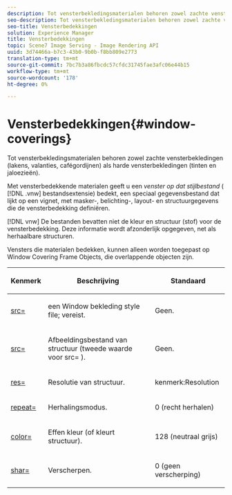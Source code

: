 ```yaml
---
description: Tot vensterbekledingsmaterialen behoren zowel zachte vensterbekledingen (lakens, valanties, cafégordijnen) als harde vensterbekledingen (tinten en jaloezieën).
seo-description: Tot vensterbekledingsmaterialen behoren zowel zachte vensterbekledingen (lakens, valanties, cafégordijnen) als harde vensterbekledingen (tinten en jaloezieën).
seo-title: Vensterbedekkingen
solution: Experience Manager
title: Vensterbedekkingen
topic: Scene7 Image Serving - Image Rendering API
uuid: 3d74466a-b7c3-43b0-9b0b-f8bb809e2773
translation-type: tm+mt
source-git-commit: 7bc7b3a86fbcdc57cfdc31745fae3afc06e44b15
workflow-type: tm+mt
source-wordcount: '178'
ht-degree: 0%

---
```



# Vensterbedekkingen{#window-coverings}

Tot vensterbekledingsmaterialen behoren zowel zachte vensterbekledingen (lakens, valanties, cafégordijnen) als harde vensterbekledingen (tinten en jaloezieën).

Met vensterbedekkende materialen geeft u een *venster op dat stijlbestand* ( [!DNL .vnw] bestandsextensie) bedekt, een speciaal gegevensbestand dat lijkt op een vignet, met masker-, belichting-, layout- en structuurgegevens die de vensterbedekking definiëren.

[!DNL vnw] De bestanden bevatten niet de kleur en structuur (stof) voor de vensterbedekking. Deze informatie wordt afzonderlijk opgegeven, net als herhaalbare structuren.

Vensters die materialen bedekken, kunnen alleen worden toegepast op Window Covering Frame Objects, die overlappende objecten zijn.

<table id="table_545865B054E84592BDAEDA57DBFAE9B3"> 
 <thead> 
  <tr> 
   <th colname="col1" class="entry"> <p>Kenmerk </p> </th> 
   <th colname="col2" class="entry"> <p>Beschrijving </p> </th> 
   <th colname="col3" class="entry"> <p>Standaard </p> </th> 
  </tr> 
 </thead>
 <tbody> 
  <tr> 
   <td colname="col1"> <p> <a href="../../../../../../ir-api/http-protocol/image-rendering-api-ref/c-ir-http-protocol-ref/c-ir-http-protocol-command-reference/r-ir-src.md#reference-62c98abad22149d68d405ed6aaff8272" type="reference" format="dita" scope="local"> <span class="codeph"> src=  </span> </a> </p> </td> 
   <td colname="col2"> <p>een Window bekleding style file; vereist. </p> </td> 
   <td colname="col3"> <p>Geen. </p> </td> 
  </tr> 
  <tr> 
   <td colname="col1"> <p> <a href="../../../../../../ir-api/http-protocol/image-rendering-api-ref/c-ir-http-protocol-ref/c-ir-http-protocol-command-reference/r-ir-src.md#reference-62c98abad22149d68d405ed6aaff8272" type="reference" format="dita" scope="local"> <span class="codeph"> src=  </span> </a> </p> </td> 
   <td colname="col2"> <p>Afbeeldingsbestand van structuur (tweede waarde voor <span class="codeph"> src= </span>). </p> </td> 
   <td colname="col3"> <p>Geen. </p> </td> 
  </tr> 
  <tr> 
   <td colname="col1"> <p> <a href="../../../../../../ir-api/http-protocol/image-rendering-api-ref/c-ir-http-protocol-ref/c-ir-http-protocol-command-reference/r-ir-res.md#reference-0ad9de8887144c83a6db97b4994f7c04" type="reference" format="dita" scope="local"> <span class="codeph"> res=  </span> </a> </p> </td> 
   <td colname="col2"> <p>Resolutie van structuur. </p> </td> 
   <td colname="col3"> <p> <span class="codeph"> kenmerk:Resolution  </span> </p> </td> 
  </tr> 
  <tr> 
   <td colname="col1"> <p> <a href="../../../../../../ir-api/http-protocol/image-rendering-api-ref/c-ir-http-protocol-ref/c-ir-http-protocol-command-reference/r-ir-http-repeat.md#reference-37749da8233f42599ecf4731055fb7d8" type="reference" format="dita" scope="local"> <span class="codeph"> repeat=  </span> </a> </p> </td> 
   <td colname="col2"> <p>Herhalingsmodus. </p> </td> 
   <td colname="col3"> <p>0 (recht herhalen) </p> </td> 
  </tr> 
  <tr> 
   <td colname="col1"> <p> <a href="../../../../../../ir-api/http-protocol/image-rendering-api-ref/c-ir-http-protocol-ref/c-ir-http-protocol-command-reference/r-ir-http-color.md#reference-ea3cba9edfe94dbab86d8f123a9ed0aa" type="reference" format="dita" scope="local"> <span class="codeph"> color=  </span> </a> </p> </td> 
   <td colname="col2"> <p>Effen kleur (of kleurt structuur). </p> </td> 
   <td colname="col3"> <p>128 (neutraal grijs) </p> </td> 
  </tr> 
  <tr> 
   <td colname="col1"> <p> <a href="../../../../../../ir-api/http-protocol/image-rendering-api-ref/c-ir-http-protocol-ref/c-ir-http-protocol-command-reference/r-ir-http-sharp.md#reference-acdd87f6b5de4e3a85e5d3c03022a35a" type="reference" format="dita" scope="local"> <span class="codeph"> shar=  </span> </a> </p> </td> 
   <td colname="col2"> <p>Verscherpen. </p> </td> 
   <td colname="col3"> <p>0 (geen verscherping) </p> </td> 
  </tr> 
 </tbody> 
</table>

